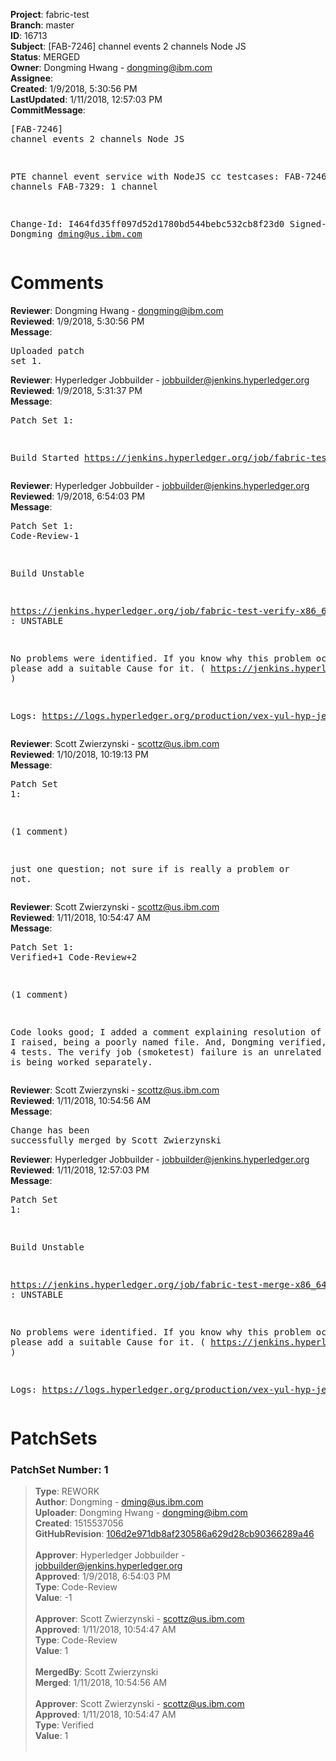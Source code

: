 <strong>Project</strong>: fabric-test<br><strong>Branch</strong>: master<br><strong>ID</strong>: 16713<br><strong>Subject</strong>: [FAB-7246] channel events 2 channels Node JS<br><strong>Status</strong>: MERGED<br><strong>Owner</strong>: Dongming Hwang - dongming@ibm.com<br><strong>Assignee</strong>:<br><strong>Created</strong>: 1/9/2018, 5:30:56 PM<br><strong>LastUpdated</strong>: 1/11/2018, 12:57:03 PM<br><strong>CommitMessage</strong>:<br><pre>[FAB-7246] channel events 2 channels Node JS

PTE channel event service with NodeJS cc testcases:
FAB-7246: 2 channels
FAB-7329: 1 channel

Change-Id: I464fd35ff097d52d1780bd544bebc532cb8f23d0
Signed-off-by: Dongming <dming@us.ibm.com>
</pre><h1>Comments</h1><strong>Reviewer</strong>: Dongming Hwang - dongming@ibm.com<br><strong>Reviewed</strong>: 1/9/2018, 5:30:56 PM<br><strong>Message</strong>: <pre>Uploaded patch set 1.</pre><strong>Reviewer</strong>: Hyperledger Jobbuilder - jobbuilder@jenkins.hyperledger.org<br><strong>Reviewed</strong>: 1/9/2018, 5:31:37 PM<br><strong>Message</strong>: <pre>Patch Set 1:

Build Started https://jenkins.hyperledger.org/job/fabric-test-verify-x86_64/662/</pre><strong>Reviewer</strong>: Hyperledger Jobbuilder - jobbuilder@jenkins.hyperledger.org<br><strong>Reviewed</strong>: 1/9/2018, 6:54:03 PM<br><strong>Message</strong>: <pre>Patch Set 1: Code-Review-1

Build Unstable 

https://jenkins.hyperledger.org/job/fabric-test-verify-x86_64/662/ : UNSTABLE

No problems were identified. If you know why this problem occurred, please add a suitable Cause for it. ( https://jenkins.hyperledger.org/job/fabric-test-verify-x86_64/662/ )

Logs: https://logs.hyperledger.org/production/vex-yul-hyp-jenkins-3/fabric-test-verify-x86_64/662</pre><strong>Reviewer</strong>: Scott Zwierzynski - scottz@us.ibm.com<br><strong>Reviewed</strong>: 1/10/2018, 10:19:13 PM<br><strong>Message</strong>: <pre>Patch Set 1:

(1 comment)

just one question; not sure if is really a problem or not.</pre><strong>Reviewer</strong>: Scott Zwierzynski - scottz@us.ibm.com<br><strong>Reviewed</strong>: 1/11/2018, 10:54:47 AM<br><strong>Message</strong>: <pre>Patch Set 1: Verified+1 Code-Review+2

(1 comment)

Code looks good; I added a comment explaining resolution of the issue I raised, being a poorly named file.
And, Dongming verified, running all 4 tests. The verify job (smoketest) failure is an unrelated issue that is being worked separately.</pre><strong>Reviewer</strong>: Scott Zwierzynski - scottz@us.ibm.com<br><strong>Reviewed</strong>: 1/11/2018, 10:54:56 AM<br><strong>Message</strong>: <pre>Change has been successfully merged by Scott Zwierzynski</pre><strong>Reviewer</strong>: Hyperledger Jobbuilder - jobbuilder@jenkins.hyperledger.org<br><strong>Reviewed</strong>: 1/11/2018, 12:57:03 PM<br><strong>Message</strong>: <pre>Patch Set 1:

Build Unstable 

https://jenkins.hyperledger.org/job/fabric-test-merge-x86_64/137/ : UNSTABLE

No problems were identified. If you know why this problem occurred, please add a suitable Cause for it. ( https://jenkins.hyperledger.org/job/fabric-test-merge-x86_64/137/ )

Logs: https://logs.hyperledger.org/production/vex-yul-hyp-jenkins-3/fabric-test-merge-x86_64/137</pre><h1>PatchSets</h1><h3>PatchSet Number: 1</h3><blockquote><strong>Type</strong>: REWORK<br><strong>Author</strong>: Dongming - dming@us.ibm.com<br><strong>Uploader</strong>: Dongming Hwang - dongming@ibm.com<br><strong>Created</strong>: 1515537056<br><strong>GitHubRevision</strong>: [106d2e971db8af230586a629d28cb90366289a46](https://github.com/hyperledger/fabric-test/commit/106d2e971db8af230586a629d28cb90366289a46)<br><br><strong>Approver</strong>: Hyperledger Jobbuilder - jobbuilder@jenkins.hyperledger.org<br><strong>Approved</strong>: 1/9/2018, 6:54:03 PM<br><strong>Type</strong>: Code-Review<br><strong>Value</strong>: -1<br><br><strong>Approver</strong>: Scott Zwierzynski - scottz@us.ibm.com<br><strong>Approved</strong>: 1/11/2018, 10:54:47 AM<br><strong>Type</strong>: Code-Review<br><strong>Value</strong>: 1<br><br><strong>MergedBy</strong>: Scott Zwierzynski<br><strong>Merged</strong>: 1/11/2018, 10:54:56 AM<br><br><strong>Approver</strong>: Scott Zwierzynski - scottz@us.ibm.com<br><strong>Approved</strong>: 1/11/2018, 10:54:47 AM<br><strong>Type</strong>: Verified<br><strong>Value</strong>: 1<br><br></blockquote>